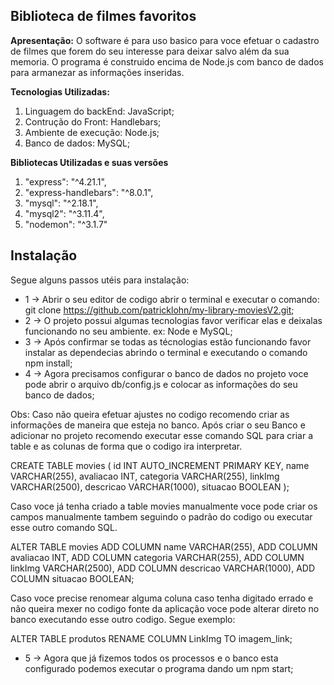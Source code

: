 ## Biblioteca de filmes favoritos 

**Apresentação:**
O software é para uso basico para voce efetuar o cadastro de filmes que forem do seu interesse para deixar salvo além da sua memoria.
O programa é construido encima de Node.js com banco de dados para armanezar as informações inseridas.    

**Tecnologias Utilizadas:**
1. Linguagem do backEnd: JavaScript;
2. Contrução do Front: Handlebars; 
3. Ambiente de execução: Node.js;
4. Banco de dados: MySQL;

**Bibliotecas Utilizadas e suas versões**

1.   "express": "^4.21.1",
2.   "express-handlebars": "^8.0.1",
3.   "mysql": "^2.18.1",
4.   "mysql2": "^3.11.4",
5.   "nodemon": "^3.1.7"

## Instalação
Segue alguns passos utéis para instalação: 

* 1 -> Abrir o seu editor de codigo abrir o terminal e executar o comando: git clone https://github.com/patricklohn/my-library-moviesV2.git;
* 2 -> O projeto possui algumas tecnologias favor verificar elas e deixalas funcionando no seu ambiente. ex: Node e MySQL;
* 3 -> Após confirmar se todas as técnologias estão funcionando favor instalar as dependecias abrindo o terminal e executando o comando npm install; 
* 4 -> Agora precisamos configurar o banco de dados no projeto voce pode abrir o arquivo db/config.js e colocar as informações do seu banco de dados;

Obs: Caso não queira efetuar ajustes no codigo recomendo criar as informações de maneira que esteja no banco. 
Após criar o seu Banco e adicionar no projeto recomendo executar esse comando SQL para criar a table e as colunas de forma que o codigo ira interpretar. 

CREATE TABLE movies (
    id INT AUTO_INCREMENT PRIMARY KEY,
    name VARCHAR(255),
    avaliacao INT,
    categoria VARCHAR(255),
    linkImg VARCHAR(2500),
    descricao VARCHAR(1000),
    situacao BOOLEAN
);

Caso voce já tenha criado a table movies manualmente voce pode criar os campos manualmente tambem seguindo o padrão do codigo ou executar esse outro comando SQL. 

ALTER TABLE movies
ADD COLUMN name VARCHAR(255),
ADD COLUMN avaliacao INT,
ADD COLUMN categoria VARCHAR(255),
ADD COLUMN linkImg VARCHAR(2500),
ADD COLUMN descricao VARCHAR(1000),
ADD COLUMN situacao BOOLEAN;

Caso voce precise renomear alguma coluna caso tenha digitado errado e não queira mexer no codigo fonte da aplicação voce pode alterar direto no banco executando esse outro codigo. Segue exemplo: 

ALTER TABLE produtos
RENAME COLUMN LinkImg TO imagem_link;

* 5 -> Agora que já fizemos todos os processos e o banco esta configurado podemos executar o programa dando um npm start; 

